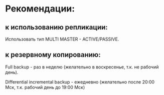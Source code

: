 # Рекомендации:

## к использованию репликации:
Использовать тип MULTI MASTER - ACTIVE/PASSIVE. 

## к резервному копированию: 
Full backup - раз в неделю (желательно в воскресенье, т.к. не рабочий день).

Differential incremental backup - ежедневно (желательно после 20:00 Мск, т.к. рабочий день до 19:00 Мск)

